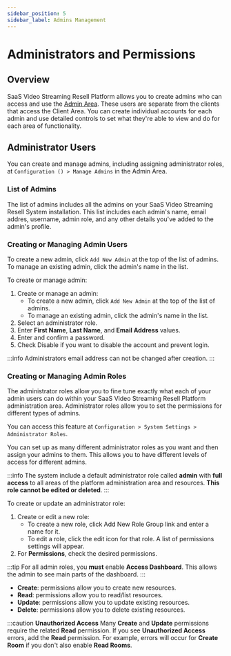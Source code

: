 ```yaml
---
sidebar_position: 5
sidebar_label: Admins Management
---
```


# Administrators and Permissions

## Overview

SaaS Video Streaming Resell Platform allows you to create admins who can access and use the [Admin Area](/docs/admin/getting-started#administration-area). These users are separate from the clients that access the Client Area. You can create individual accounts for each admin and use detailed controls to set what they're able to view and do for each area of functionality.

## Administrator Users

You can create and manage admins, including assigning administrator roles, at `Configuration () > Manage Admins` in the Admin Area.

### List of Admins

The list of admins includes all the admins on your SaaS Video Streaming Resell System installation. This list includes each admin's name, email addres, username, admin role, and any other details you've added to the admin's profile.

### Creating or Managing Admin Users

To create a new admin, click `Add New Admin` at the top of the list of admins. To manage an existing admin, click the admin's name in the list.

To create or manage admin:

1. Create or manage an admin:
    * To create a new admin, click `Add New Admin` at the top of the list of admins.
    * To manage an existing admin, click the admin's name in the list.
2. Select an administrator role.
3. Enter **First Name**, **Last Name**, and **Email Address** values.
4. Enter and confirm a password.
5. Check Disable if you want to disable the account and prevent login.

:::info
Administrators email address can not be changed after creation.
:::

### Creating or Managing Admin Roles

The administrator roles allow you to fine tune exactly what each of your admin users can do within your SaaS Video Streaming Resell Platform administration area. Administrator roles allow you to set the permissions for different types of admins.

You can access this feature at `Configuration > System Settings > Administrator Roles`.

You can set up as many different administrator roles as you want and then assign your admins to them. This allows you to have different levels of access for different admins.

:::info
The system include a default administrator role called **admin** with **full access** to all areas of the platform administration area and resources. **This role cannot be edited or deleted**.
:::

To create or update an administrator role:

1. Create or edit a new role:
   * To create a new role, click Add New Role Group link and enter a name for it.
   * To edit a role, click the edit icon for that role. A list of permissions settings will appear.
2. For **Permissions**, check the desired permissions.

:::tip
For all admin roles, you **must** enable **Access Dashboard**. This allows the admin to see main parts of the dashboard.
:::

* **Create**: permissions allow you to create new resources.
* **Read**: permissions allow you to read/list resources.
* **Update**: permissions allow you to update existing resources.
* **Delete**: permissions allow you to delete existing resources.

:::caution
**Unauthorized Access**
Many **Create** and **Update** permissions require the related **Read** permission. If you see **Unauthorized Access** errors, add the **Read** permission. For example, errors will occur for **Create Room** if you don't also enable **Read Rooms**.